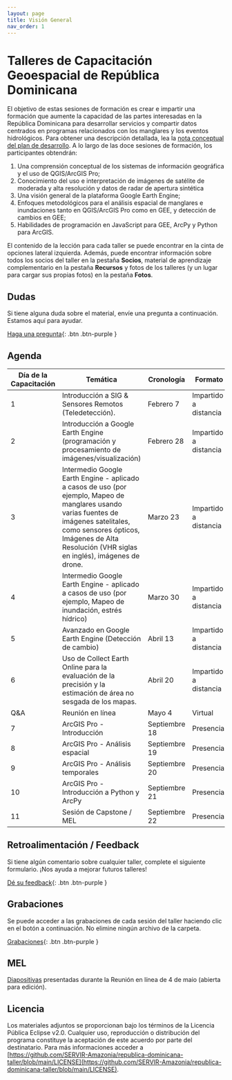 ```yaml
---
layout: page
title: Visión General
nav_order: 1
---
```


# Talleres de Capacitación Geoespacial de República Dominicana

El objetivo de estas sesiones de formación es crear e impartir una formación que aumente la capacidad de las partes interesadas en la República Dominicana para desarrollar servicios y compartir datos centrados en programas relacionados con los manglares y los eventos hidrológicos. Para obtener una descripción detallada, lea la [nota conceptual del plan de desarrollo](https://docs.google.com/document/d/1ZFGhzkOucx8MMpE9djodM0cQGrURKFrO/edit). A lo largo de las doce sesiones de formación, los participantes obtendrán:

1. Una comprensión conceptual de los sistemas de información geográfica y el uso de QGIS/ArcGIS Pro;
2. Conocimiento del uso e interpretación de imágenes de satélite de moderada y alta resolución y datos de radar de apertura sintética
3. Una visión general de la plataforma Google Earth Engine;
4. Enfoques metodológicos para el análisis espacial de manglares e inundaciones tanto en QGIS/ArcGIS Pro como en GEE, y detección de cambios en GEE;
5. Habilidades de programación en JavaScript para GEE, ArcPy y Python para ArcGIS.

El contenido de la lección para cada taller se puede encontrar en la cinta de opciones lateral izquierda. Además, puede encontrar información sobre todos los socios del taller en la pestaña **Socios**, material de aprendizaje complementario en la pestaña **Recursos** y fotos de los talleres (y un lugar para cargar sus propias fotos) en la pestaña **Fotos**.


## Dudas

Si tiene alguna duda sobre el material, envíe una pregunta a continuación. Estamos aquí para ayudar.

[Haga una pregunta](https://forms.gle/a7MW4PtgtmPiPoZJ9){: .btn .btn-purple }

## Agenda

| Día de la Capacitación | Temática                                                                                                                                                                                                                               | Cronología    | Formato               |
|------------------------|----------------------------------------------------------------------------------------------------------------------------------------------------------------------------------------------------------------------------------------|---------------|-----------------------|
| 1                      | Introducción a SIG & Sensores Remotos (Teledetección).                                                                                                                                                                                 | Febrero 7     | Impartido a distancia |
| 2                      | Introducción a Google Earth Engine (programación y procesamiento de imágenes/visualización)                                                                                                                                            | Febrero 28    | Impartido a distancia |
| 3                      | Intermedio Google Earth Engine - aplicado a casos de uso (por ejemplo, Mapeo de manglares usando varias fuentes de imágenes satelitales, como sensores ópticos, Imágenes de Alta Resolución (VHR siglas en inglés), imágenes de drone. | Marzo 23      | Impartido a distancia |
| 4                      | Intermedio Google Earth Engine - aplicado a casos de uso (por ejemplo, Mapeo de inundación, estrés hídrico)                                                                                                                            | Marzo 30      | Impartido a distancia |
| 5                      | Avanzado en Google Earth Engine (Detección de cambio)                                                                                                                                                                                  | Abril 13      | Impartido a distancia |
| 6                      | Uso de Collect Earth Online para la evaluación de la precisión y la estimación de área no sesgada de los mapas.                                                                                                                        | Abril 20      | Impartido a distancia |
| Q&A                    | Reunión en línea                                                                                                                                                                                                                       | Mayo 4        | Virtual               |
| 7                      | ArcGIS Pro - Introducción                                                                                                                               | Septiembre 18 | Presencial            |
| 8                  | ArcGIS Pro - Análisis espacial                                                                                                                    | Septiembre 19 | Presencial            |
| 9                     | ArcGIS Pro - Análisis temporales                                                                                                                                                                                                   | Septiembre 20 | Presencial            |
| 10                     | ArcGIS Pro - Introducción a Python y ArcPy                                                                                                                                                                                             | Septiembre 21 | Presencial            |
| 11                     | Sesión de Capstone / MEL                                                                                                                                                                                                               | Septiembre 22 | Presencial            |


## Retroalimentación / Feedback

Si tiene algún comentario sobre cualquier taller, complete el siguiente formulario. ¡Nos ayuda a mejorar futuros talleres!

[Dé su feedback](https://forms.gle/8Jdm1aybL9sqzNEw6){: .btn .btn-purple }


## Grabaciones

Se puede acceder a las grabaciones de cada sesión del taller haciendo clic en el botón a continuación. No elimine ningún archivo de la carpeta.

[Grabaciones](https://drive.google.com/drive/folders/1sSd6GgYfNR6MsEUn_fRDgyjtOQ_pJ3EO){: .btn .btn-purple }

## MEL

[Diapositivas](https://docs.google.com/presentation/d/1LGYV0Ffc4Ax5fO-fAYtLuDhVmrpq38OT/edit?usp=sharing&ouid=117588040825190888554&rtpof=true&sd=true) presentadas durante la Reunión en línea de 4 de maio (abierta para edición).

## Licencia

Los materiales adjuntos se proporcionan bajo los términos de la Licencia Pública Eclipse v2.0. Cualquier uso, reproducción o distribución del programa constituye la aceptación de este acuerdo por parte del destinatario. Para más informaciones acceder a [https://github.com/SERVIR-Amazonia/republica-dominicana-taller/blob/main/LICENSE](https://github.com/SERVIR-Amazonia/republica-dominicana-taller/blob/main/LICENSE).
